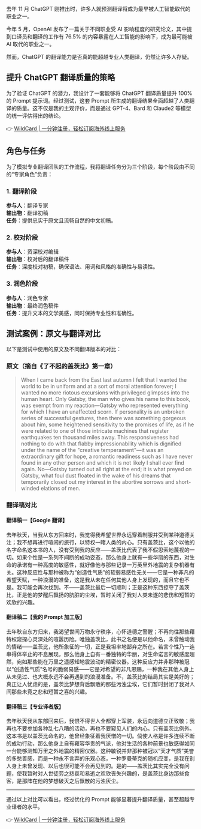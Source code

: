 去年 11 月 ChatGPT 刚推出时，许多人就预测翻译将成为最早被人工智能取代的职业之一。

今年 5 月，OpenAI 发布了一篇关于不同职业受 AI 影响程度的研究论文，其中提到口译员和翻译的工作有 76.5% 的内容暴露在人工智能的影响下，成为最可能被 AI 取代的职业之一。

然而，ChatGPT 的翻译能力是否真的能超越专业人类翻译，仍然让许多人存疑。

## 提升 ChatGPT 翻译质量的策略

为了验证 ChatGPT 的潜力，我设计了一套能够将 ChatGPT 翻译质量提升 100% 的 Prompt 提示词。经过测试，这套 Prompt 所生成的翻译结果全面超越了人类翻译的质量。这不仅是我的主观评价，而是通过 GPT-4、Bard 和 Claude2 等模型的统一评估得出的结论。

👉 [WildCard | 一分钟注册，轻松订阅海外线上服务](https://bit.ly/bewildcard)

## 角色与任务

为了模拟专业翻译团队的工作流程，我将翻译任务分为三个阶段，每个阶段由不同的“专家角色”负责：

### 1. 翻译阶段

**参与人**：翻译专家  
**输出物**：翻译初稿  
**任务**：提供忠实于原文且流畅自然的中文初稿。

### 2. 校对阶段

**参与人**：资深校对编辑  
**输出物**：校对后的翻译稿件  
**任务**：深度校对初稿，确保语法、用词和风格的准确性与易读性。

### 3. 润色阶段

**参与人**：润色专家  
**输出物**：最终润色稿件  
**任务**：提升文本的文学美感，同时保持专业性和准确性。

## 测试案例：原文与翻译对比

以下是测试中使用的原文及不同翻译版本的对比：

### 原文（摘自《了不起的盖茨比》第一章）

> When I came back from the East last autumn I felt that I wanted the world to be in uniform and at a sort of moral attention forever; I wanted no more riotous excursions with privileged glimpses into the human heart. Only Gatsby, the man who gives his name to this book, was exempt from my reaction—Gatsby who represented everything for which I have an unaffected scorn. If personality is an unbroken series of successful gestures, then there was something gorgeous about him, some heightened sensitivity to the promises of life, as if he were related to one of those intricate machines that register earthquakes ten thousand miles away. This responsiveness had nothing to do with that flabby impressionability which is dignified under the name of the "creative temperament"—it was an extraordinary gift for hope, a romantic readiness such as I have never found in any other person and which it is not likely I shall ever find again. No—Gatsby turned out all right at the end; it is what preyed on Gatsby, what foul dust floated in the wake of his dreams that temporarily closed out my interest in the abortive sorrows and short-winded elations of men.

### 翻译稿对比

#### 翻译稿一【Google 翻译】

去年秋天，当我从东方回来时，我觉得我希望世界永远穿着制服并受到某种道德关注；我不想再进行喧闹的旅行，以特权一睹人类的内心。只有盖茨比，这个以他的名字命名这本书的人，没有受到我的反应——盖茨比代表了我不假思索地蔑视的一切。如果个性是一系列不间断的成功姿态，那么他身上就有一些华丽的东西，对生命的承诺有一种高度的敏感性，就好像他与那些记录一万英里外地震的复杂机器有关。这种反应性与那种被称为“创造性气质”的软弱易感性无关——它是一种非凡的希望天赋，一种浪漫的准备，这是我从未在任何其他人身上发现的，而且它也不是。我可能会再次找到。不——盖茨比最后一切顺利；正是这种东西掠夺了盖茨比，正是他的梦醒后飘扬的肮脏的尘埃，暂时关闭了我对人类未遂的悲伤和短暂的欢欣的兴趣。

#### 翻译稿二【我的 Prompt 加工版】

去年秋自东方归来，我渴望世间万物永守秩序，心怀道德之警醒；不再向往那些藉特权窥探心灵深处的喧嚣历险。唯独盖茨比，此书之名便是以他命名，未曾触动我的情绪——盖茨比，他所象征的一切，正是我坦率地鄙弃之所在。若言个性乃一连串得体举止的不息展现，那么他身上自有一番独特的华丽，对生命诺言的敏感度超然，宛如那些能在万里之遥感知地震波动的精密仪器。这种反应力并非那种被冠以“创造性气质”名号的脆弱易感——它是对希望的非凡恩赐，一种我在其他人身上从未见过、也大概永远不会再遇到的浪漫准备。不，盖茨比的结局其实是美好的；真正让人忧虑的是，盖茨比梦想背后飘散的那些污浊尘埃，它们暂时封闭了我对人间那些未竟之悲和短暂之喜的兴趣。

#### 翻译稿三【专业译者版】

去年秋天我从东部回来后，我恨不得世人全都穿上军装，永远向道德立正致敬；我再也不要参加各种乱七八糟的活动，再也不要窥见人们的内心。只有盖茨比例外。这本书是以盖茨比命名的，他曾经象征着我厌憎的一切。倘使人格是许多连续不断的成功行动，那么他身上自有雍容华贵的气派，他对生活的各种前景也敏感得如同一台能够测知万里之外地震的精密仪器。这种敏锐并非那种被冠以“天才气质”美誉的多愁善感，而是一种永不言弃的乐观心态，一种罗曼蒂克的随机应变，是我在别人身上未曾发现、以后也很可能不会再见到的。是的——盖茨比其实完全没有问题，使我暂时对人世徒劳之悲哀和易逝之欢欣丧失兴趣的，是盖茨比身边那些食客，是那阵在他的梦想破灭之后飘散的污浊灰尘。

---

通过以上对比可以看出，经过优化的 Prompt 能够显著提升翻译质量，甚至超越专业译者的水平。

👉 [WildCard | 一分钟注册，轻松订阅海外线上服务](https://bit.ly/bewildcard)